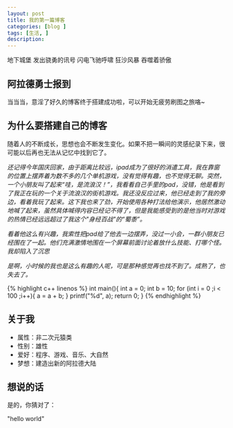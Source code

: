 ```yaml
---
layout: post
title: 我的第一篇博客
categories: [blog ]
tags: [生活, ]
description:  
---
```


地下城堡 发出骁勇的讯号 闪电飞驰呼啸 狂沙风暴 吞噬着骄傲

## 阿拉德勇士报到
当当当，意淫了好久的博客终于搭建成功啦，可以开始无疲劳刷图之旅咯~

## 为什么要搭建自己的博客
随着人的不断成长，思想也会不断发生变化。如果不把一瞬间的灵感纪录下来，很可能以后再也无法从记忆中找到它了。

*还记得今年国庆回家，由于距离比较远，ipad成为了很好的消遣工具，我在靠窗的位置上摆弄着为数不多的几个单机游戏，没有觉得有趣，也不觉得无聊。突然，一个小朋友叫了起来“哇，是流浪汉！”，我看看自己手里的pad，没错，他是看到了我正在玩的一个关于流浪汉的街机游戏。我还没反应过来，他已经走到了我的旁边，看着我玩了起来。这下我也来了劲，开始使用各种打法给他演示，他居然激动地喊了起来，虽然具体喊得内容已经记不得了，但是我能感受到的是他当时对游戏的热情已经远远超过了我这个"身经百战"的“蜀黍”。*

*看着他这么有兴趣，我索性把pad给了他去一边摆弄，没过一小会，一群小朋友已经围在了一起。他们充满激情地围在一个屏幕前面讨论着放什么技能、打哪个怪。我却陷入了沉思*

*是啊，小时候的我也是这么有趣的人呢，可是那种感觉再也找不到了。成熟了，也失去了。*

{% highlight c++ linenos %}
int main(){
	int a = 0;
	int b = 10;
	for (int i = 0 ;i < 100 ;i++){
		a = a + b;
	}
	printf("%d", a);
	return 0;
}
{% endhighlight %}

## 关于我
* 属性：非二次元猿类
* 性别：雄性
* 爱好：程序、游戏、音乐、大自然
* 梦想：建造出新的阿拉德大陆

## 想说的话
是的，你猜对了：

"hello world"

